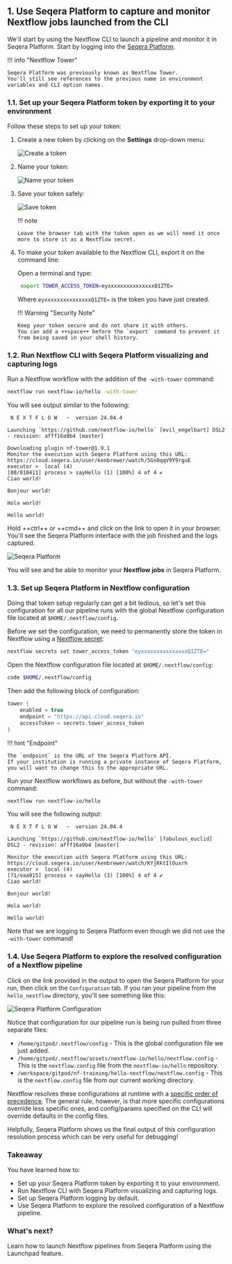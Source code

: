 ## 1. Use Seqera Platform to capture and monitor Nextflow jobs launched from the CLI

We'll start by using the Nextflow CLI to launch a pipeline and monitor it in Seqera Platform.
Start by logging into the [Seqera Platform](https://cloud.seqera.io/).

!!! info "Nextflow Tower"

    Seqera Platform was previously known as Nextflow Tower.
    You'll still see references to the previous name in environment variables and CLI option names.

### 1.1. Set up your Seqera Platform token by exporting it to your environment

Follow these steps to set up your token:

1.  Create a new token by clicking on the **Settings** drop-down menu:

    ![Create a token](seqera/img/usage_create_token.png)

2.  Name your token:

    ![Name your token](seqera/img/usage_name_token.png)

3.  Save your token safely:

    ![Save token](seqera/img/usage_token.png)

    !!! note

        Leave the browser tab with the token open as we will need it once more to store it as a Nextflow secret.

4.  To make your token available to the Nextflow CLI, export it on the command line:

    Open a terminal and type:

    ```bash
     export TOWER_ACCESS_TOKEN=eyxxxxxxxxxxxxxxxQ1ZTE=
    ```

    Where `eyxxxxxxxxxxxxxxxQ1ZTE=` is the token you have just created.

    !!! Warning "Security Note"

        Keep your token secure and do not share it with others.
        You can add a ++space++ before the `export` command to prevent it from being saved in your shell history.

### 1.2. Run Nextflow CLI with Seqera Platform visualizing and capturing logs

Run a Nextflow workflow with the addition of the `-with-tower` command:

```bash
nextflow run nextflow-io/hello -with-tower
```

You will see output similar to the following:

```console title="Output"
 N E X T F L O W   ~  version 24.04.4

Launching `https://github.com/nextflow-io/hello` [evil_engelbart] DSL2 - revision: afff16a9b4 [master]

Downloading plugin nf-tower@1.9.1
Monitor the execution with Seqera Platform using this URL: https://cloud.seqera.io/user/kenbrewer/watch/5Gs0qqV9Y9rguE
executor >  local (4)
[80/810411] process > sayHello (1) [100%] 4 of 4 ✔
Ciao world!

Bonjour world!

Hola world!

Hello world!
```

Hold ++ctrl++ or ++cmd++ and click on the link to open it in your browser.
You'll see the Seqera Platform interface with the job finished and the logs captured.

![Seqera Platform](seqera/img/run_with_tower.png)

You will see and be able to monitor your **Nextflow jobs** in Seqera Platform.

### 1.3. Set up Seqera Platform in Nextflow configuration

Doing that token setup regularly can get a bit tedious, so let's set this configuration for all our pipeline runs with the global Nextflow configuration file located at `$HOME/.nextflow/config`.

Before we set the configuration, we need to permanently store the token in Nextflow using a [Nextflow secret](https://www.nextflow.io/docs/latest/secrets.html):

```bash
nextflow secrets set tower_access_token "eyxxxxxxxxxxxxxxxQ1ZTE="
```

Open the Nextflow configuration file located at `$HOME/.nextflow/config`:

```bash
code $HOME/.nextflow/config
```

Then add the following block of configuration:

```groovy title="$HOME/.nextflow/config"
tower {
    enabled = true
    endpoint = "https://api.cloud.seqera.io"
    accessToken = secrets.tower_access_token
}
```

!!! hint "Endpoint"

    The `endpoint` is the URL of the Seqera Platform API.
    If your institution is running a private instance of Seqera Platform, you will want to change this to the appropriate URL.

Run your Nextflow workflows as before, but without the `-with-tower` command:

```bash
nextflow run nextflow-io/hello
```

You will see the following output:

```console title="Output"
 N E X T F L O W   ~  version 24.04.4

Launching `https://github.com/nextflow-io/hello` [fabulous_euclid] DSL2 - revision: afff16a9b4 [master]

Monitor the execution with Seqera Platform using this URL: https://cloud.seqera.io/user/kenbrewer/watch/KYjRktIlOuxrh
executor >  local (4)
[71/eaa915] process > sayHello (3) [100%] 4 of 4 ✔
Ciao world!

Bonjour world!

Hola world!

Hello world!
```

Note that we are logging to Seqera Platform even though we did not use the `-with-tower` command!

### 1.4. Use Seqera Platform to explore the resolved configuration of a Nextflow pipeline

Click on the link provided in the output to open the Seqera Platform for your run, then click on the `Configuration` tab.
If you ran your pipeline from the `hello_nextflow` directory, you'll see something like this:

![Seqera Platform Configuration](seqera/img/resolved_configuration.png)

Notice that configuration for our pipeline run is being run pulled from three separate files:

-   `/home/gitpod/.nextflow/config` - This is the global configuration file we just added.
-   `/home/gitpod/.nextflow/assets/nextflow-io/hello/nextflow.config` - This is the `nextflow.config` file from the `nextflow-io/hello` repository.
-   `/workspace/gitpod/nf-training/hello-nextflow/nextflow.config` - This is the `nextflow.config` file from our current working directory.

Nextflow resolves these configurations at runtime with a [specific order of precedence](https://www.nextflow.io/docs/latest/config.html#configuration-file).
The general rule, however, is that more specific configurations override less specific ones, and config/params specified on the CLI will override defaults in the config files.

Helpfully, Seqera Platform shows us the final output of this configuration resolution process which can be very useful for debugging!

### Takeaway

You have learned how to:

-   Set up your Seqera Platform token by exporting it to your environment.
-   Run Nextflow CLI with Seqera Platform visualizing and capturing logs.
-   Set up Seqera Platform logging by default.
-   Use Seqera Platform to explore the resolved configuration of a Nextflow pipeline.

### What's next?

Learn how to launch Nextflow pipelines from Seqera Platform using the Launchpad feature.
